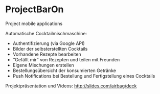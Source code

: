 # ProjectBarOn
Project mobile applications

Automatische Cocktailmischmaschine:
- Authentifizierung (via Google API)
- Bilder der selbsterstellten Cocktails
- Vorhandene Rezepte bearbeiten
- “Gefällt mir” von Rezepten und teilen mit Freunden
- Eigene Mischungen erstellen
- Bestellungsübersicht der konsumierten Getränke
- Push Notifications bei Bestellung und Fertigstellung eines Cocktails


Projektpräsentation und Videos:
http://slides.com/airbag/deck
